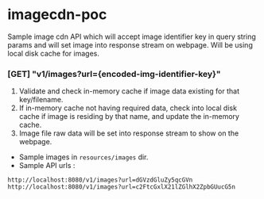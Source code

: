 # imagecdn-poc
Sample image cdn API which will accept image identifier key in query string params and will set image into response stream on webpage. Will be using local disk cache for images.

### [GET] "v1/images?url={encoded-img-identifier-key}"
1. Validate and check in-memory cache if image data existing for that key/filename.
2. If in-memory cache not having required data, check into local disk cache if image is residing by that name, and update the in-memory cache.
3. Image file raw data will be set into response stream to show on the webpage.

* Sample images in `resources/images` dir.
* Sample API urls : 
```
http://localhost:8080/v1/images?url=dGVzdGluZy5qcGVn
http://localhost:8080/v1/images?url=c2FtcGxlX21lZGlhX2ZpbGUucG5n
```
